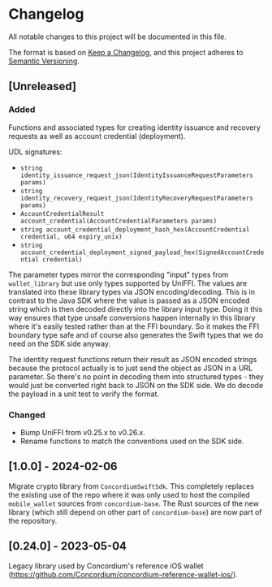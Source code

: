 # Changelog

All notable changes to this project will be documented in this file.

The format is based on [Keep a Changelog](https://keepachangelog.com/en/1.1.0/),
and this project adheres to [Semantic Versioning](https://semver.org/spec/v2.0.0.html).

## [Unreleased]

### Added

Functions and associated types for creating identity issuance and recovery requests as well as account credential (deployment).

UDL signatures:

- `string identity_issuance_request_json(IdentityIssuanceRequestParameters params)`
- `string identity_recovery_request_json(IdentityRecoveryRequestParameters params)`
- `AccountCredentialResult account_credential(AccountCredentialParameters params)`
- `string account_credential_deployment_hash_hex(AccountCredential credential, u64 expiry_unix)`
- `string account_credential_deployment_signed_payload_hex(SignedAccountCredential credential)`

The parameter types mirror the corresponding "input" types from `wallet_library` but use only types supported by UniFFI.
The values are translated into these library types via JSON encoding/decoding.
This is in contrast to the Java SDK where the value is passed as a JSON encoded string
which is then decoded directly into the library input type.
Doing it this way ensures that type unsafe conversions happen internally in this library where it's easily tested
rather than at the FFI boundary.
So it makes the FFI boundary type safe and of course also generates the Swift types that we do need on the SDK side anyway.

The identity request functions return their result as JSON encoded strings
because the protocol actually is to just send the object as JSON in a URL parameter.
So there's no point in decoding them into structured types - they would just be converted right back to JSON on the SDK side.
We do decode the payload in a unit test to verify the format.

### Changed

- Bump UniFFI from v0.25.x to v0.26.x.
- Rename functions to match the conventions used on the SDK side.

## [1.0.0] - 2024-02-06

Migrate crypto library from `ConcordiumSwiftSdk`.
This completely replaces the existing use of the repo where it was only used to host the compiled `mobile_wallet` sources from `concordium-base`.
The Rust sources of the new library (which still depend on other part of `concordium-base`) are now part of the repository.

## [0.24.0] - 2023-05-04

Legacy library used by Concordium's reference iOS wallet (https://github.com/Concordium/concordium-reference-wallet-ios/).
